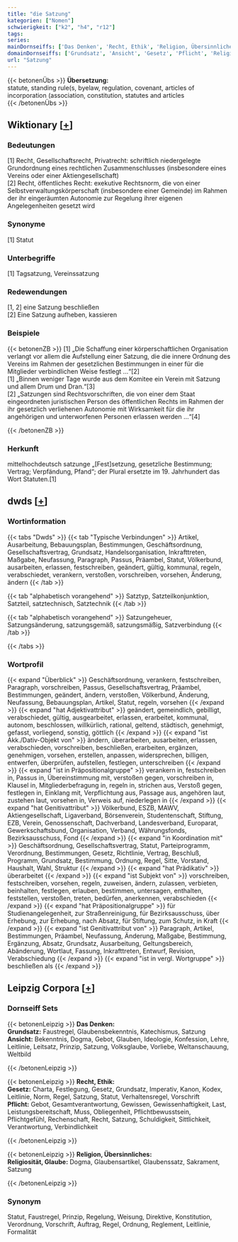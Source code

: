 ```yaml
---
title: "die Satzung"
kategorien: ["Nomen"]
schwierigkeit: ["k2", "h4", "r12"]
tags:
series:
mainDornseiffs: ['Das Denken', 'Recht, Ethik', 'Religion, Übersinnliches']
domainDornseiffs: ['Grundsatz', 'Ansicht', 'Gesetz', 'Pflicht', 'Religiosität, Glaube']
url: "Satzung"
---
```


{{< betonenÜbs >}}
**Übersetzung:**  
statute, standing rule(s, byelaw, regulation, covenant, articles of incorporation (association, constitution, statutes and articles  
{{< /betonenÜbs >}}

## Wiktionary [[+](https://de.wiktionary.org/wiki/Satzung)]

### Bedeutungen
[1] Recht, Gesellschaftsrecht, Privatrecht: schriftlich niedergelegte Grundordnung eines rechtlichen Zusammenschlusses (insbesondere eines Vereins oder einer Aktiengesellschaft)  
[2] Recht, öffentliches Recht: exekutive Rechtsnorm, die von einer Selbstverwaltungskörperschaft (insbesondere einer Gemeinde) im Rahmen der ihr eingeräumten Autonomie zur Regelung ihrer eigenen Angelegenheiten gesetzt wird  

### Synonyme
[1] Statut  

### Unterbegriffe
[1] Tagsatzung, Vereinssatzung  

### Redewendungen
[1, 2] eine Satzung beschließen  
[2] Eine Satzung aufheben, kassieren  

### Beispiele
{{< betonenZB >}}
[1] „Die Schaffung einer körperschaftlichen Organisation verlangt vor allem die Aufstellung einer Satzung, die die innere Ordnung des Vereins im Rahmen der gesetzlichen Bestimmungen in einer für die Mitglieder verbindlichen Weise festlegt …“[2]  
[1] „Binnen weniger Tage wurde aus dem Komitee ein Verein mit Satzung und allem Drum und Dran.“[3]  
[2] „Satzungen sind Rechtsvorschriften, die von einer dem Staat eingeordneten juristischen Person des öffentlichen Rechts im Rahmen der ihr gesetzlich verliehenen Autonomie mit Wirksamkeit für die ihr angehörigen und unterworfenen Personen erlassen werden …“[4]  

{{< /betonenZB >}}
### Herkunft
mittelhochdeutsch satzunge „[Fest]setzung, gesetzliche Bestimmung; Vertrag; Verpfändung, Pfand“; der Plural ersetzte im 19. Jahrhundert das Wort Statuten.[1]  



## dwds [[+](https://www.dwds.de/wb/Satzung)]

### Wortinformation
{{< tabs "Dwds" >}}
{{< tab "Typische Verbindungen" >}}
Artikel, Ausarbeitung, Bebauungsplan, Bestimmungen, Geschäftsordnung, Gesellschaftsvertrag, Grundsatz, Handelsorganisation, Inkrafttreten, Maßgabe, Neufassung, Paragraph, Passus, Präambel, Statut, Völkerbund, ausarbeiten, erlassen, festschreiben, geändert, gültig, kommunal, regeln, verabschiedet, verankern, verstoßen, vorschreiben, vorsehen, Änderung, ändern
{{< /tab >}}

{{< tab "alphabetisch vorangehend" >}}
Satztyp, Satzteilkonjunktion, Satzteil, satztechnisch, Satztechnik
{{< /tab >}}

{{< tab "alphabetisch vorangehend" >}}
Satzungeheuer, Satzungsänderung, satzungsgemäß, satzungsmäßig, Satzverbindung
{{< /tab >}}

{{< /tabs >}}

### Wortprofil
{{< expand "Überblick" >}} Geschäftsordnung, verankern, festschreiben, Paragraph, vorschreiben, Passus, Gesellschaftsvertrag, Präambel, Bestimmungen, geändert, ändern, verstoßen, Völkerbund, Änderung, Neufassung, Bebauungsplan, Artikel, Statut, regeln, vorsehen {{< /expand >}}
{{< expand "hat Adjektivattribut" >}} geändert, gemeindlich, gebilligt, verabschiedet, gültig, ausgearbeitet, erlassen, erarbeitet, kommunal, autonom, beschlossen, willkürlich, rational, geltend, städtisch, genehmigt, gefasst, vorliegend, sonstig, göttlich {{< /expand >}}
{{< expand "ist Akk./Dativ-Objekt von" >}} ändern, überarbeiten, ausarbeiten, erlassen, verabschieden, vorschreiben, beschließen, erarbeiten, ergänzen, genehmigen, vorsehen, erstellen, anpassen, widersprechen, billigen, entwerfen, überprüfen, aufstellen, festlegen, unterschreiben {{< /expand >}}
{{< expand "ist in Präpositionalgruppe" >}} verankern in, festschreiben in, Passus in, Übereinstimmung mit, verstoßen gegen, vorschreiben in, Klausel in, Mitgliederbefragung in, regeln in, strichen aus, Verstoß gegen, festlegen in, Einklang mit, Verpflichtung aus, Passage aus, angehören laut, zustehen laut, vorsehen in, Verweis auf, niederlegen in {{< /expand >}}
{{< expand "hat Genitivattribut" >}} Völkerbund, ESZB, MAWV, Aktiengesellschaft, Ligaverband, Börsenverein, Studentenschaft, Stiftung, EZB, Verein, Genossenschaft, Dachverband, Landesverband, Europarat, Gewerkschaftsbund, Organisation, Verband, Währungsfonds, Bezirksausschuss, Fond {{< /expand >}}
{{< expand "in Koordination mit" >}} Geschäftsordnung, Gesellschaftsvertrag, Statut, Parteiprogramm, Verordnung, Bestimmungen, Gesetz, Richtlinie, Vertrag, Beschluß, Programm, Grundsatz, Bestimmung, Ordnung, Regel, Sitte, Vorstand, Haushalt, Wahl, Struktur {{< /expand >}}
{{< expand "hat Prädikativ" >}} überarbeitet {{< /expand >}}
{{< expand "ist Subjekt von" >}} vorschreiben, festschreiben, vorsehen, regeln, zuweisen, ändern, zulassen, verbieten, beinhalten, festlegen, erlauben, bestimmen, untersagen, enthalten, feststellen, verstoßen, treten, bedürfen, anerkennen, verabschieden {{< /expand >}}
{{< expand "hat Präpositionalgruppe" >}} für Studienangelegenheit, zur Straßenreinigung, für Bezirksausschuss, über Erhebung, zur Erhebung, nach Absatz, für Stiftung, zum Schutz, in Kraft {{< /expand >}}
{{< expand "ist Genitivattribut von" >}} Paragraph, Artikel, Bestimmungen, Präambel, Neufassung, Änderung, Maßgabe, Bestimmung, Ergänzung, Absatz, Grundsatz, Ausarbeitung, Geltungsbereich, Abänderung, Wortlaut, Fassung, Inkrafttreten, Entwurf, Revision, Verabschiedung {{< /expand >}}
{{< expand "ist in vergl. Wortgruppe" >}} beschließen als {{< /expand >}}

## Leipzig Corpora [[+](https://corpora.uni-leipzig.de/en/res?word=Satzung&corpusId=deu_newscrawl-public_2018)]

### Dornseiff Sets
{{< betonenLeipzig >}}
**Das Denken:**  
**Grundsatz:** Faustregel, Glaubensbekenntnis, Katechismus, Satzung  
**Ansicht:** Bekenntnis, Dogma, Gebot, Glauben, Ideologie, Konfession, Lehre, Leitlinie, Leitsatz, Prinzip, Satzung, Volksglaube, Vorliebe, Weltanschauung, Weltbild  

{{< /betonenLeipzig >}}


{{< betonenLeipzig >}}
**Recht, Ethik:**  
**Gesetz:** Charta, Festlegung, Gesetz, Grundsatz, Imperativ, Kanon, Kodex, Leitlinie, Norm, Regel, Satzung, Statut, Verhaltensregel, Vorschrift  
**Pflicht:** Gebot, Gesamtverantwortung, Gewissen, Gewissenhaftigkeit, Last, Leistungsbereitschaft, Muss, Obliegenheit, Pflichtbewusstsein, Pflichtgefühl, Rechenschaft, Recht, Satzung, Schuldigkeit, Sittlichkeit, Verantwortung, Verbindlichkeit  

{{< /betonenLeipzig >}}


{{< betonenLeipzig >}}
**Religion, Übersinnliches:**  
**Religiosität, Glaube:** Dogma, Glaubensartikel, Glaubenssatz, Sakrament, Satzung  

{{< /betonenLeipzig >}}

### Synonym
Statut, Faustregel, Prinzip, Regelung, Weisung, Direktive, Konstitution, Verordnung, Vorschrift, Auftrag, Regel, Ordnung, Reglement, Leitlinie, Formalität

